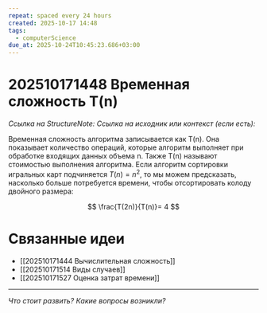 ```yaml
---
repeat: spaced every 24 hours
created: 2025-10-17 14:48
tags:
  - computerScience
due_at: 2025-10-24T10:45:23.686+03:00
---
```

# 202510171448 Временная сложность T(n)

*Ссылка на StructureNote:*
*Ссылка на исходник или контекст (если есть):*

Временная сложность алгоритма записывается как T(n). Она показывает количество операций, которые алгоритм выполняет при обработке входящих данных объема n. Также T(n) называют стоимостью выполнения алгоритма. Если алгоритм сортировки игральных карт подчиняется $T(n) = n^2$, то мы можем предсказать, насколько больше потребуется времени, чтобы отсортировать колоду двойного размера:

$$
\frac{T(2n)}{T(n)}= 4
$$  

# Связанные идеи

- [[202510171444 Вычислительная сложность]]
- [[202510171514 Виды случаев]]
- [[202510171527 Оценка затрат времени]]

---

*Что стоит развить? Какие вопросы возникли?*
